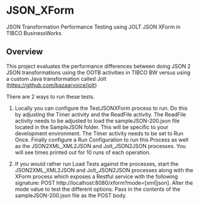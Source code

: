 # JSON_XForm
JSON Transformation Performance Testing using JOLT JSON XForm in TIBCO BusinessWorks

## Overview
This project evaluates the performance differences between doing JSON 2 JSON transformations using the OOTB activities in TIBCO BW versus using a custom Java transformation called Jolt (https://github.com/bazaarvoice/jolt)

There are 2 ways to run these tests. 

1. Locally you can configure the TestJSONXForm process to run. Do this by adjusting the Timer activity and the ReadFile activity. The ReadFile activity needs to be adjusted to load the sampleJSON-200.json file located in the SampleJSON folder. This will be specific to your development environment. The Timer activity needs to be set to Run Once. Finally configure a Run Configuration to run this Process as well as the JSON2XML_XML2JSON and Jolt_JSON2JSON processes. You will see times printed out for 10 runs of each operation.

2. If you would rather run Load Tests against the processes, start the JSON2XML_XML2JSON and Jolt_JSON2JSON processes along with the XForm process which exposes a Restful service with the following signature: POST http://localhost:8080/xform?mode=[xml|json]. Alter the mode value to test the different options. Pass in the contents of the sampleJSON-200.json file as the POST body.
